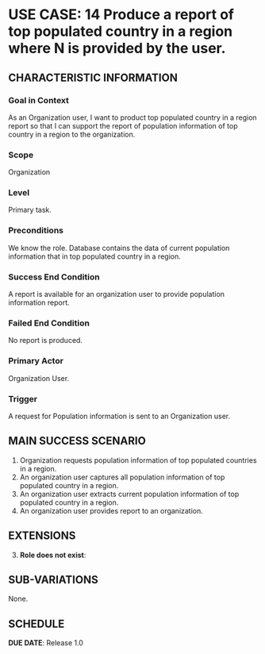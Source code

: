 # USE CASE: 14 Produce a report of top populated country in a region where N is provided by the user.

## CHARACTERISTIC INFORMATION

### Goal in Context

As an Organization user, I want to product top populated country in a region report so that I can support the report of population information of top country in a region to the organization.

### Scope

Organization

### Level

Primary task.

### Preconditions

We know the role.  Database contains the data of current population information that in top populated country in a region.

### Success End Condition

A report is available for an organization user to provide population information report.

### Failed End Condition

No report is produced.

### Primary Actor

Organization User.

### Trigger

A request for Population information is sent to an Organization user.

## MAIN SUCCESS SCENARIO

1. Organization requests population information of top populated countries in a region.
2. An organization user captures all population information of top populated country in a region.
3. An organization user extracts current population information of top populated country in a region.
4. An organization user provides report to an organization.

## EXTENSIONS

3. **Role does not exist**:

## SUB-VARIATIONS

None.

## SCHEDULE

**DUE DATE**: Release 1.0
